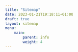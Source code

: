 ```yaml
---
title: "Sitemap"
date: 2023-01-21T19:18:11+01:00
draft: true
layout: sitemap
menu:
    main:
        parent: info
        weight: 4
---
```


